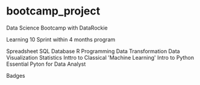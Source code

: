 # bootcamp_project
Data Science Bootcamp with DataRockie

Learning 10 Sprint within 4 months program

Spreadsheet
SQL Database
R Programming
Data Transformation
Data Visualization
Statistics
Inttro to Classical 'Machine Learning'
Intro to Python
Essential Pyton for Data Analyst

Badges
